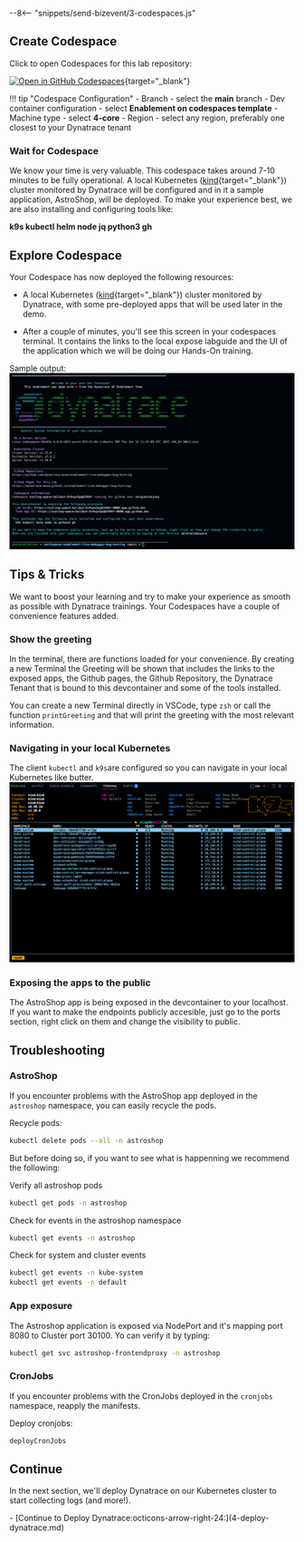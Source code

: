 --8<-- "snippets/send-bizevent/3-codespaces.js"

## Create Codespace

Click to open Codespaces for this lab repository:

[![Open in GitHub Codespaces](https://github.com/codespaces/badge.svg)](https://codespaces.new/dynatrace-wwse/enablement-dynatrace-log-ingest-101){target="_blank"}

!!! tip "Codespace Configuration"
    - Branch
        - select the **main** branch
    - Dev container configuration
        - select **Enablement on codespaces template**
    - Machine type
        - select **4-core**
    - Region
        - select any region, preferably one closest to your Dynatrace tenant

### Wait for Codespace
We know your time is very valuable. This codespace takes around 7-10 minutes to be fully operational. A local Kubernetes ([kind](https://kind.sigs.k8s.io/){target="_blank"}) cluster monitored by Dynatrace will be configured and in it a sample application, AstroShop, will be deployed. To make your experience best, we are also installing and configuring tools like:

**k9s kubectl helm node jq python3 gh**

## Explore Codespace

Your Codespace has now deployed the following resources:

- A local Kubernetes ([kind](https://kind.sigs.k8s.io/){target="_blank"}) cluster monitored by Dynatrace, with some pre-deployed apps
  that will be used later in the demo.

- After a couple of minutes, you'll see this screen in your codespaces terminal. It contains the links to the local expose labguide and the UI of the application which we will be doing our Hands-On training.

Sample output:
![Codespaces finish](img/codespaces_finish.png)

## Tips & Tricks

We want to boost your learning and try to make your experience as smooth as possible with Dynatrace trainings. Your Codespaces have a couple of convenience features added. 

### Show the greeting
In the terminal, there are functions loaded for your convenience. By creating a new Terminal the Greeting will be shown that includes the links to the exposed apps, the Github  pages, the Github Repository, the Dynatrace Tenant that is bound to this devcontainer and some of the tools installed.

You can create a new Terminal directly in VSCode, type `zsh` or call the function `printGreeting` and that will print the greeting with the most relevant information.

### Navigating in your local Kubernetes
The client `kubectl` and `k9s`are configured so you can navigate in your local Kubernetes like butter. 
![k9s](img/k9s.png)

### Exposing the apps to the public
The AstroShop app is being exposed in the devcontainer to your localhost. If you want to make the endpoints publicly accesible, just go to the ports section, right click on them and change the visibility to public.

## Troubleshooting

### AstroShop

If you encounter problems with the AstroShop app deployed in the `astroshop` namespace, you can easily recycle the pods.

Recycle pods:
```sh
kubectl delete pods --all -n astroshop
```

But before doing so, if you want to see what is happenning we recommend the following: 

Verify all astroshop pods
```sh
kubectl get pods -n astroshop
```

Check for events in the astroshop namespace
```sh
kubectl get events -n astroshop
```

Check for system and cluster events 
```sh
kubectl get events -n kube-system
kubectl get events -n default
```

### App exposure
The Astroshop application is exposed via NodePort and it's mapping port 8080 to Cluster port 30100. Yo can verify it by typing:
```sh
kubectl get svc astroshop-frontendproxy -n astroshop
```

### CronJobs

If you encounter problems with the CronJobs deployed in the `cronjobs` namespace, reapply the manifests.

Deploy cronjobs:
```sh
deployCronJobs
```

## Continue

In the next section, we'll deploy Dynatrace on our Kubernetes cluster to start collecting logs (and more!).

<div class="grid cards" markdown>
- [Continue to Deploy Dynatrace:octicons-arrow-right-24:](4-deploy-dynatrace.md)
</div>
